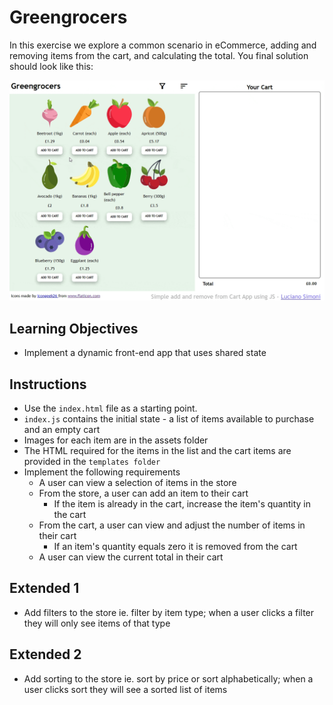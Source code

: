 # Greengrocers
In this exercise we explore a common scenario in eCommerce, adding and removing items from the cart, and calculating the total. You final solution should look like this:

![Result](result.gif)

## Learning Objectives
- Implement a dynamic front-end app that uses shared state

## Instructions
- Use the `index.html` file as a starting point.
- `index.js` contains the initial state - a list of items available to purchase and an empty cart 
- Images for each item are in the assets folder
- The HTML required for the items in the list and the cart items are provided in the `templates folder`
- Implement the following requirements
  - A user can view a selection of items in the store
  - From the store, a user can add an item to their cart
    - If the item is already in the cart, increase the item's quantity in the cart
  - From the cart, a user can view and adjust the number of items in their cart
    - If an item's quantity equals zero it is removed from the cart
  - A user can view the current total in their cart

## Extended 1
- Add filters to the store ie. filter by item type; when a user clicks a filter they will only see items of that type

## Extended 2
- Add sorting to the store ie. sort by price or sort alphabetically; when a user clicks sort they will see a sorted list of items

